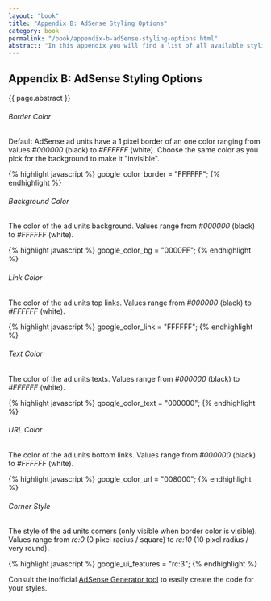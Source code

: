 ```yaml
---
layout: "book"
title: "Appendix B: AdSense Styling Options"
category: book
permalink: "/book/appendix-b-adSense-styling-options.html"
abstract: "In this appendix you will find a list of all available styling options for Google AdSense ad units."
---
```

## Appendix B: AdSense Styling Options

{{ page.abstract }}

###### Border Color

Default AdSense ad units have a 1 pixel border of an one color ranging from values _#000000_ (black) to _#FFFFFF_ (white). Choose the same color as you pick for the background to make it "invisible".

{% highlight javascript %}
google_color_border = "FFFFFF";
{% endhighlight %}

###### Background Color

The color of the ad units background. Values range from  _#000000_ (black) to _#FFFFFF_ (white).

{% highlight javascript %}
google_color_bg = "0000FF";
{% endhighlight %}

###### Link Color

The color of the ad units top links. Values range from  _#000000_ (black) to _#FFFFFF_ (white).

{% highlight javascript %}
google_color_link = "FFFFFF";
{% endhighlight %}

###### Text Color

The color of the ad units texts. Values range from  _#000000_ (black) to _#FFFFFF_ (white).

{% highlight javascript %}
google_color_text = "000000";
{% endhighlight %}

###### URL Color

The color of the ad units bottom links. Values range from  _#000000_ (black) to _#FFFFFF_ (white).

{% highlight javascript %}
google_color_url = "008000";
{% endhighlight %}

###### Corner Style

The style of the ad units corners (only visible when border color is visible). Values range from  _rc:0_ (0 pixel radius / square) to _rc:10_ (10 pixel radius / very round).

{% highlight javascript %}
google_ui_features = "rc:3";
{% endhighlight %}

Consult the inofficial [AdSense Generator tool](http://www.adsense-generator.com/ "AdSense Generator tool") to easily create the code for your styles.
